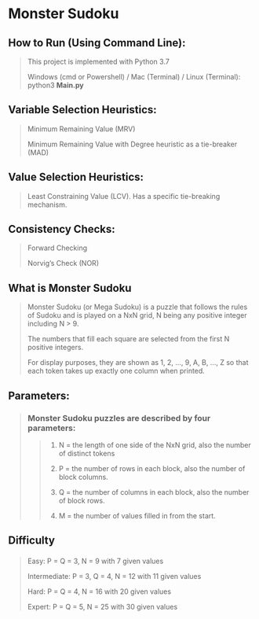# Monster Sudoku

## How to Run (Using Command Line):
> This project is implemented with Python 3.7</p>
> Windows (cmd or Powershell) / Mac (Terminal) / Linux (Terminal): python3 <strong>Main.py</strong>

## Variable Selection Heuristics:
> Minimum Remaining Value (MRV)</p>
> Minimum Remaining Value with Degree heuristic as a tie-breaker (MAD)

## Value Selection Heuristics:
> Least Constraining Value (LCV). Has a specific tie-breaking mechanism.
  
## Consistency Checks:
> Forward Checking</p>
> Norvig’s Check (NOR)</p>

## What is Monster Sudoku 
> Monster Sudoku (or Mega Sudoku) is a puzzle that follows the rules of Sudoku and is played on a NxN grid, N being any positive integer including N > 9.</p>
> The numbers that fill each square are selected from the first N positive integers.</p>
> For display purposes, they are shown as 1, 2, ..., 9, A, B, ..., Z so that each token takes up exactly one column when printed.</p>

## Parameters:
> ### Monster Sudoku puzzles are described by <strong>four</strong> parameters:
>> 1. N = the length of one side of the NxN grid, also the number of distinct tokens</p>
>> 2. P = the number of rows in each block, also the number of block columns.</p>
>> 3. Q = the number of columns in each block, also the number of block rows.</p>
>> 4. M = the number of values filled in from the start.</p>
  
## Difficulty</p>
> Easy: P = Q = 3, N = 9 with 7 given values</p>
> Intermediate: P = 3, Q = 4, N = 12 with 11 given values</p>
> Hard: P = Q = 4, N = 16 with 20 given values</p>
> Expert: P = Q = 5, N = 25 with 30 given values</p>
